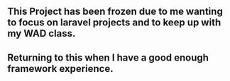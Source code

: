 ## This Project has been frozen due to me wanting to focus on laravel projects and to keep up with my WAD class.

## Returning to this when I have a good enough framework experience.
